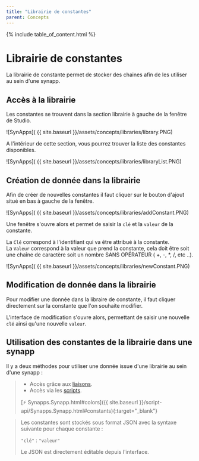 ```yaml
---
title: "Librairie de constantes"
parent: Concepts
---
```


{% include table_of_content.html %}

# Librairie de constantes

La librairie de constante permet de stocker des chaines afin de les utiliser au sein d'une synapp.

## Accès à la librairie

Les constantes se trouvent dans la section librairie à gauche de la fenêtre de Studio.

![SynApps]( {{ site.baseurl }}/assets/concepts/libraries/library.PNG)

A l'intérieur de cette section, vous pourrez trouver la liste des constantes disponibles.

![SynApps]( {{ site.baseurl }}/assets/concepts/libraries/libraryList.PNG)


## Création de donnée dans la librairie

Afin de créer de nouvelles constantes il faut cliquer sur le bouton d'ajout situé en bas à gauche de la fenêtre.

![SynApps]( {{ site.baseurl }}/assets/concepts/libraries/addConstant.PNG)

Une fenêtre s'ouvre alors et permet de saisir la `clé` et la `valeur` de la constante.

La `Clé` correspond à l'identifiant qui va être attribué à la constante.
<br>
La `Valeur` correspond à la valeur que prend la constante, cela doit être soit une chaîne de caractère soit un nombre SANS OPÉRATEUR ( +, -, *, /, etc ..).

![SynApps]( {{ site.baseurl }}/assets/concepts/libraries/newConstant.PNG)

## Modification de donnée dans la librairie

Pour modifier une donnée dans la libraire de constante, il faut cliquer directement sur la constante que l'on souhaite modifier.

L'interface de modification s'ouvre alors, permettant de saisir une nouvelle `clé` ainsi qu'une nouvelle `valeur`.


## Utilisation des constantes de la librairie dans une synapp

Il y a deux méthodes pour utiliser une donnée issue d'une librairie au sein d'une synapp :

>- Accès grâce aux [liaisons](binding.md).
>- Accès via les [scripts](scripts/index.md).
>
>[⚡ Synapps.Synapp.html#colors]({{ site.baseurl }}/script-api/Synapps.Synapp.html#constants){:target="_blank"}


>Les constantes sont stockés sous format JSON avec la syntaxe suivante pour chaque constante :
>
>`"clé"` : `"valeur"`
>
> Le JSON est directement éditable depuis l'interface.
